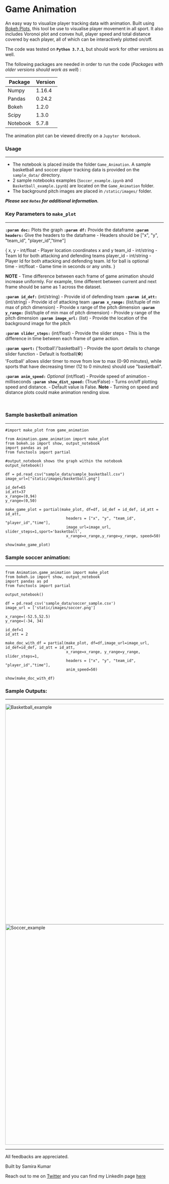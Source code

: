 
Game Animation
====
An easy way to visualize player tracking data with animation. Built using [Bokeh Plots](https://github.com/bokeh/bokeh), this tool be use to visualise player movement in all sport. It also includes Voronoi plot and convex hull, player speed and total distance covered by each player, all of  which can be interactively plotted on/off.

The code was tested on **`Python 3.7.1`**, but should work for other versions as well. 

The following packages are needed in order to run the code (*Packages with older versions should work as well*) :

| Package |Version|
|--|--|
| Numpy |1.16.4|
|Pandas|0.24.2|
| Bokeh|1.2.0|
| Scipy|1.3.0|
| Notebook|5.7.8|


The animation plot can be viewed directly on a `Jupyter Notebook`. 

### Usage
---
- The notebook is placed inside the folder `Game_Animation`. A sample basketball and soccer player tracking data is provided on the `sample_data/` directory.  
- 2 sample notebooks examples (`Soccer_example.ipynb` and `Basketball_example.ipynb`)  are located on the `Game_Animation` folder. 
- The background pitch images are placed in `/static/images/` folder.  


***Please see `Notes` for additional information.***
 

### Key Parameters to `make_plot`
---

**`:param doc:`** Plots the graph
**`:param df:`** Provide the dataframe
**`:param headers:`** Give the headers to the dataframe - Headers should be ["x", "y", "team_id", "player_id","time"]

{ x, y - int/float - Player location coordinates x and y
team_id - int/string - Team Id for both attacking and defending teams
player_id - int/string - Player Id for both attacking and defending team. Id for ball is optional  
time - int/float - Game time in seconds or any units. }  

**NOTE** - Time difference between each frame of game animation should increase uniformly. For example, time different between current and next frame should be same as 1 across the dataset. 

**`:param id_def:`** (int/string) - Provide id of defending team
**`:param id_att:`** (int/string) - Provide id of attacking team
**`:param x_range:`** (list/tuple of min max of pitch dimension) - Provide x range of the pitch dimension
**`:param y_range:`** (list/tuple of min max of pitch dimension) - Provide y range of the pitch dimension
**`:param image_url:`** (list) - Provide the location of the background image for the pitch

**`:param slider_steps:`** (int/float) - Provide the slider steps - This is the difference in time between each frame of game action.

**`:param sport:`** ('football'/'basketball') - Provide the sport details to change slider function - Default is football(⚽️)  
						'Football' allows slider timer to move from low to max (0-90 minutes), while sports that have decreasing timer (12 to 0 minutes) should use "basketball".

**`:param anim_speed:`** *Optional* (int/float) - Provide speed of animation - milliseconds
**`:param show_dist_speed:`** (True/False) - Turns on/off plotting speed and distance. - Default value is False.
**Note** - Turning on speed and distance plots could make animation rending slow.

<br>

### Sample basketball animation
---

```
#import make_plot from game_animation

from Animation.game_animation import make_plot
from bokeh.io import show, output_notebook
import pandas as pd
from functools import partial

#output_notebook shows the graph within the notebook
output_notebook()

df = pd.read_csv("sample_data/sample_basketball.csv")
image_url=["static/images/basketball.png"]

id_def=65
id_att=37
x_range=(0,94)
y_range=(0,50)

make_game_plot = partial(make_plot, df=df, id_def = id_def, id_att = id_att,
                           headers = ["x", "y", "team_id", "player_id","time"], 
                           image_url=image_url, slider_steps=1,sport='basketball', 
                           x_range=x_range,y_range=y_range, speed=50)

show(make_game_plot)

```

### Sample soccer animation:
---
```
from Animation.game_animation import make_plot
from bokeh.io import show, output_notebook
import pandas as pd
from functools import partial

output_notebook()

df = pd.read_csv('sample_data/soccer_sample.csv')
image_url = ['static/images/soccer.png']

x_range=(-52.5,52.5)
y_range=(-34, 34)

id_def=1
id_att = 2

make_doc_with_df = partial(make_plot, df=df,image_url=image_url, id_def=id_def, id_att = id_att,
                           x_range=x_range, y_range=y_range, slider_steps=1,
                           headers = ["x", "y", "team_id", "player_id","time"], 
                           anim_speed=50)

show(make_doc_with_df)
```

### Sample Outputs:
---
<img src="https://raw.githubusercontent.com/samirak93/Game-Animation/master/sample_images/basketball.png" alt="Basketball_example" width="700"/>

<img src="https://raw.githubusercontent.com/samirak93/Game-Animation/master/sample_images/soccer.png" alt="Soccer_example" width="700"/>

---

All feedbacks are appreciated.

Built by Samira Kumar

Reach out to me on [Twitter](https://twitter.com/Samirak93) and you can find my LinkedIn page [here](http://linkedin.com/in/samirakumar/)
